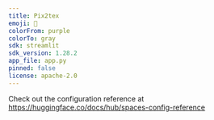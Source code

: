 ```yaml
---
title: Pix2tex
emoji: 👀
colorFrom: purple
colorTo: gray
sdk: streamlit
sdk_version: 1.28.2
app_file: app.py
pinned: false
license: apache-2.0
---
```


Check out the configuration reference at https://huggingface.co/docs/hub/spaces-config-reference
